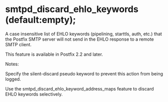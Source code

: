 # smtpd_discard_ehlo_keywords (default:empty); 

 A case insensitive list of EHLO keywords (pipelining, starttls,
auth, etc.) that the Postfix SMTP server will not send in the EHLO
response
to a remote SMTP client. 

 This feature is available in Postfix 2.2 and later. 

 Notes: 



  Specify the silent-discard pseudo keyword to prevent
this action from being logged. 

  Use the smtpd_discard_ehlo_keyword_address_maps feature
to discard EHLO keywords selectively.  




